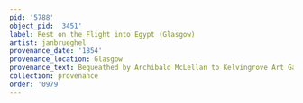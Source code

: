 ```yaml
---
pid: '5788'
object_pid: '3451'
label: Rest on the Flight into Egypt (Glasgow)
artist: janbrueghel
provenance_date: '1854'
provenance_location: Glasgow
provenance_text: Bequeathed by Archibald McLellan to Kelvingrove Art Gallery and Museum
collection: provenance
order: '0979'
---
```

